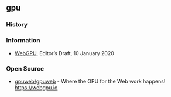 ## gpu


### History


### Information
- [WebGPU](https://gpuweb.github.io/gpuweb/), Editor’s Draft, 10 January 2020



### Open Source
- [gpuweb/gpuweb](https://github.com/gpuweb/gpuweb) - Where the GPU for the Web work happens! https://webgpu.io


